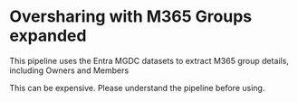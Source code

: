 # Oversharing with M365 Groups expanded

This pipeline uses the Entra MGDC datasets to extract M365 group details, including Owners and Members

This can be expensive. Please understand the pipeline before using.